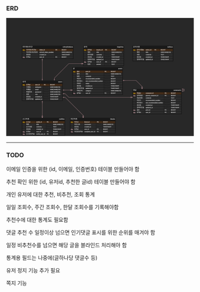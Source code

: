 ### ERD

![Alt text](ERD.png)

---

### TODO

이메일 인증을 위한 (id, 이메일, 인증번호) 테이블 만들어야 함

추천 확인 위한 (id, 유저id, 추천한 글id) 테이블 만들어야 함

개인 유저에 대한 추천, 비추천, 조회 통계

일일 조회수, 주간 조회수, 한달 조회수를 기록해야함

추천수에 대한 통계도 필요함

댓글 추천 수 일정이상 넘으면 인기댓글 표시를 위한 순위를 매겨야 함

일정 비추천수를 넘으면 해당 글을 블라인드 처리해야 함

통계용 필드는 나중에(글하나당 댓글수 등)

유저 정지 기능 추가 필요

쪽지 기능